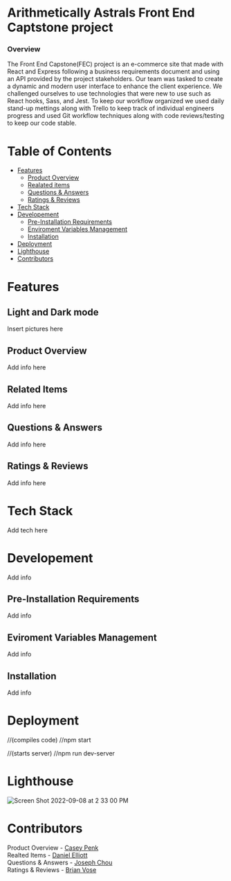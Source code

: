 # Arithmetically Astrals Front End Captstone project

### Overview

The Front End Capstone(FEC) project is an e-commerce site that made with React and Express following a business requirements document and using an API provided by the project stakeholders. Our team was tasked to create a dynamic and modern user interface to enhance the client experience. We challenged ourselves to use technologies that were new to use such as React hooks, Sass, and Jest. To keep our workflow organized we used daily stand-up mettings along with Trello to keep track of individual engineers progress and used Git workflow techniques along with code reviews/testing to keep our code stable.

# Table of Contents

- [Features](#features)
  - [Product Overview](#product-overview)
  - [Realated items](#related-items)
  - [Questions & Answers](#questions-&-answers)
  - [Ratings & Reviews](#ratings-&-reviews)
- [Tech Stack](#tech-stack)
- [Developement](#developement)
  - [Pre-Installation Requirements](#pre-installation-requirements)
  - [Enviroment Variables Management](#eviroment-variables-management)
  - [Installation](#installation)
- [Deployment](#deployment)
- [Lighthouse](#lighthouse)
- [Contributors](#contributors)

# Features

## Light and Dark mode

Insert pictures here

## Product Overview

Add info here

## Related Items

Add info here

## Questions & Answers

Add info here

## Ratings & Reviews

Add info here

# Tech Stack

Add tech here

# Developement

Add info

## Pre-Installation Requirements

Add info

## Eviroment Variables Management

Add info

## Installation

Add info

# Deployment

 //(compiles code)
//npm start

 //(starts server)
//npm run dev-server

# Lighthouse

![Screen Shot 2022-09-08 at 2 33 00 PM](https://user-images.githubusercontent.com/103958999/189487874-42f81d62-59a5-434f-b571-520bb085c956.png)


# Contributors

Product Overview - [Casey Penk](https://github.com/caseypenk)\
Realted Items - [Daniel Elliott](https://github.com/delliott33)\
Questions & Answers - [Joseph Chou](https://github.com/JosephChou124)\
Ratings & Reviews - [Brian Vose](https://github.com/Banzubie)
